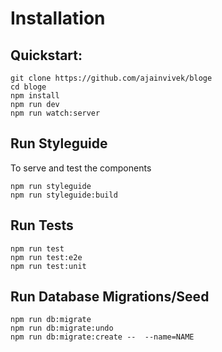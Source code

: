 # Installation


## Quickstart:

```
git clone https://github.com/ajainvivek/bloge
cd bloge
npm install
npm run dev
npm run watch:server
```

## Run Styleguide

To serve and test the components

```
npm run styleguide
npm run styleguide:build
```

## Run Tests

```
npm run test
npm run test:e2e
npm run test:unit
```

## Run Database Migrations/Seed

```
npm run db:migrate
npm run db:migrate:undo
npm run db:migrate:create --  --name=NAME
```